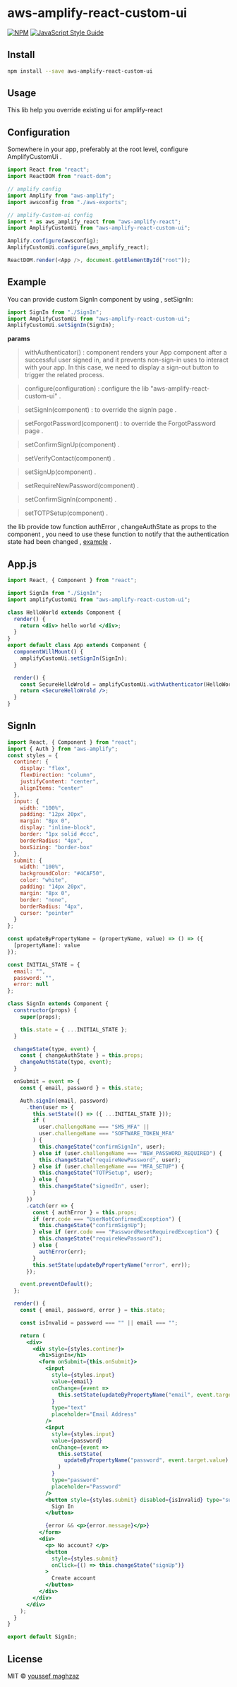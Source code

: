 # aws-amplify-react-custom-ui

>

[![NPM](https://img.shields.io/npm/v/aws-amplify-react-custom-ui.svg)](https://www.npmjs.com/package/aws-amplify-react-custom-ui) [![JavaScript Style Guide](https://img.shields.io/badge/code_style-standard-brightgreen.svg)](https://standardjs.com)

## Install

```bash
npm install --save aws-amplify-react-custom-ui
```

## Usage

This lib help you override existing ui for amplify-react

## Configuration

Somewhere in your app, preferably at the root level, configure AmplifyCustomUi .

```js
import React from "react";
import ReactDOM from "react-dom";

// amplify config
import Amplify from "aws-amplify";
import awsconfig from "./aws-exports";

// amplify-Custom-ui config
import * as aws_amplify_react from "aws-amplify-react";
import AmplifyCustomUi from "aws-amplify-react-custom-ui";

Amplify.configure(awsconfig);
AmplifyCustomUi.configure(aws_amplify_react);

ReactDOM.render(<App />, document.getElementById("root"));
```

## Example

You can provide custom SignIn component by using , setSignIn:

```jsx
import SignIn from "./SignIn";
import AmplifyCustomUi from "aws-amplify-react-custom-ui";
AmplifyCustomUi.setSignIn(SignIn);
```

**params**

> withAuthenticator() : component renders your App component after a successful user signed in, and it prevents non-sign-in uses to interact with your app. In this case, we need to display a sign-out button to trigger the related process.

> configure(configuration) : configure the lib "aws-amplify-react-custom-ui" .

> setSignIn(component) : to override the signIn page .

> setForgotPassword(component) : to override the ForgotPassword page .

> setConfirmSignUp(component) .

> setVerifyContact(component) .

> setSignUp(component) .

> setRequireNewPassword(component) .

> setConfirmSignIn(component) .

> setTOTPSetup(component) .

the lib provide tow function authError , changeAuthState as props to the component , you need to use these function to notify that the authentication state had been changed , [example](#signin) .

## App.js

```jsx
import React, { Component } from "react";

import SignIn from "./SignIn";
import amplifyCustomUi from "aws-amplify-react-custom-ui";

class HelloWorld extends Component {
  render() {
    return <div> hello world </div>;
  }
}
export default class App extends Component {
  componentWillMount() {
    amplifyCustomUi.setSignIn(SignIn);
  }

  render() {
    const SecureHelloWrold = amplifyCustomUi.withAuthenticator(HelloWorld);
    return <SecureHelloWrold />;
  }
}
```

## SignIn

```jsx
import React, { Component } from "react";
import { Auth } from "aws-amplify";
const styles = {
  continer: {
    display: "flex",
    flexDirection: "column",
    justifyContent: "center",
    alignItems: "center"
  },
  input: {
    width: "100%",
    padding: "12px 20px",
    margin: "8px 0",
    display: "inline-block",
    border: "1px solid #ccc",
    borderRadius: "4px",
    boxSizing: "border-box"
  },
  submit: {
    width: "100%",
    backgroundColor: "#4CAF50",
    color: "white",
    padding: "14px 20px",
    margin: "8px 0",
    border: "none",
    borderRadius: "4px",
    cursor: "pointer"
  }
};

const updateByPropertyName = (propertyName, value) => () => ({
  [propertyName]: value
});

const INITIAL_STATE = {
  email: "",
  password: "",
  error: null
};

class SignIn extends Component {
  constructor(props) {
    super(props);

    this.state = { ...INITIAL_STATE };
  }

  changeState(type, event) {
    const { changeAuthState } = this.props;
    changeAuthState(type, event);
  }

  onSubmit = event => {
    const { email, password } = this.state;

    Auth.signIn(email, password)
      .then(user => {
        this.setState(() => ({ ...INITIAL_STATE }));
        if (
          user.challengeName === "SMS_MFA" ||
          user.challengeName === "SOFTWARE_TOKEN_MFA"
        ) {
          this.changeState("confirmSignIn", user);
        } else if (user.challengeName === "NEW_PASSWORD_REQUIRED") {
          this.changeState("requireNewPassword", user);
        } else if (user.challengeName === "MFA_SETUP") {
          this.changeState("TOTPSetup", user);
        } else {
          this.changeState("signedIn", user);
        }
      })
      .catch(err => {
        const { authError } = this.props;
        if (err.code === "UserNotConfirmedException") {
          this.changeState("confirmSignUp");
        } else if (err.code === "PasswordResetRequiredException") {
          this.changeState("requireNewPassword");
        } else {
          authError(err);
        }
        this.setState(updateByPropertyName("error", err));
      });

    event.preventDefault();
  };

  render() {
    const { email, password, error } = this.state;

    const isInvalid = password === "" || email === "";

    return (
      <div>
        <div style={styles.continer}>
          <h1>SignIn</h1>
          <form onSubmit={this.onSubmit}>
            <input
              style={styles.input}
              value={email}
              onChange={event =>
                this.setState(updateByPropertyName("email", event.target.value))
              }
              type="text"
              placeholder="Email Address"
            />
            <input
              style={styles.input}
              value={password}
              onChange={event =>
                this.setState(
                  updateByPropertyName("password", event.target.value)
                )
              }
              type="password"
              placeholder="Password"
            />
            <button style={styles.submit} disabled={isInvalid} type="submit">
              Sign In
            </button>

            {error && <p>{error.message}</p>}
          </form>
          <div>
            <p> No account? </p>
            <button
              style={styles.submit}
              onClick={() => this.changeState("signUp")}
            >
              Create account
            </button>
          </div>
        </div>
      </div>
    );
  }
}

export default SignIn;
```

## License

MIT © [youssef maghzaz](https://github.com/ysfmag)
